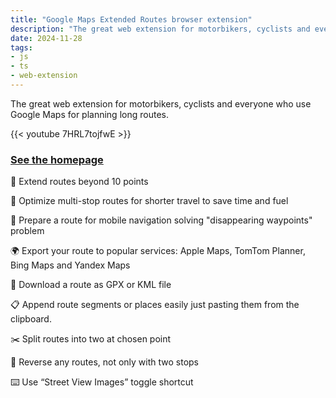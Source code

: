 ```yaml
---
title: "Google Maps Extended Routes browser extension"
description: "The great web extension for motorbikers, cyclists and everyone who use Google Maps for planning long routes."
date: 2024-11-28
tags:
- js
- ts
- web-extension
---
```


The great web extension for motorbikers, cyclists and everyone who use Google Maps for planning long routes.

{{< youtube 7HRL7tojfwE >}}

### [See the homepage](https://gmaps-extended-routes.pages.dev/)

🚴   Extend routes beyond 10 points

📏   Optimize multi-stop routes for shorter travel to save time and fuel

📱   Prepare a route for mobile navigation solving "disappearing waypoints" problem

🌍   Export your route to popular services: Apple Maps, TomTom Planner, Bing Maps and Yandex Maps

💾   Download a route as GPX or KML file

📋   Append route segments or places easily just pasting them from the clipboard.

✂️   Split routes into two at chosen point

🔄   Reverse any routes, not only with two stops

⌨️   Use “Street View Images” toggle shortcut